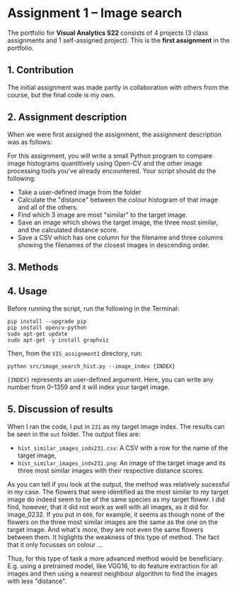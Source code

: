# Assignment 1 – Image search
The portfolio for __Visual Analytics S22__ consists of 4 projects (3 class assignments and 1 self-assigned project). This is the __first assignment__ in the portfolio.


## 1. Contribution
The initial assignment was made partly in collaboration with others from the course, but the final code is my own.

## 2. Assignment description
When we were first assigned the assignment, the assignment description was as follows:

For this assignment, you will write a small Python program to compare image histograms quantitively using Open-CV and the other image processing tools you've already encountered. Your script should do the following:

- Take a user-defined image from the folder
- Calculate the "distance" between the colour histogram of that image and all of the others.
- Find which 3 image are most "similar" to the target image.
- Save an image which shows the target image, the three most similar, and the calculated distance score.
- Save a CSV which has one column for the filename and three columns showing the filenames of the closest images in descending order.

## 3. Methods


## 4. Usage
Before running the script, run the following in the Terminal:
```
pip install --upgrade pip
pip install opencv-python
sudo apt-get update
sudo apt-get -y install graphviz
```
Then, from the `VIS_assignment1` directory, run:
```
python src/image_search_hist.py --image_index {INDEX}
```
`{INDEX}` represents an user-defined argument. Here, you can write any number from 0–1359 and it will index your target image.

## 5. Discussion of results
When I ran the code, I put in `231` as my target image index. The results can be seen in the `out` folder. The output files are:
- `hist_similar_images_indx231.csv`: A CSV with a row for the name of the target image, 
- `hist_similar_images_indx231.png`: An image of the target image and its three most similar images with their respective distance scores.

As you can tell if you look at the output, the method was relatively sucessful in my case. The flowers that were identified as the most similar to my target image do indeed seem to be of the same species as my target flower. I did find, however, that it did not work as well with all images, as it did for image_0232. If you put in `600`, for example, it seems as though none of the flowers on the three most similar images are the same as the one on the target image. And what's more, they are not even the same flowers between them. It higlights the weakness of this type of method. The fact that it only focusses on colour ...

Thus, for this type of task a more advanced method would be beneficiary. E.g. using a pretrained model, like VGG16, to do feature extraction for all images and then using a nearest neighbour algorithm to find the images with less "distance".
